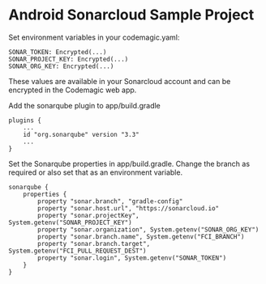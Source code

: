 # Android Sonarcloud Sample Project

Set environment variables in your codemagic.yaml:

```
SONAR_TOKEN: Encrypted(...)
SONAR_PROJECT_KEY: Encrypted(...)
SONAR_ORG_KEY: Encrypted(...)
```

These values are available in your Sonarcloud account and can be encrypted in the Codemagic web app.

Add the sonarqube plugin to app/build.gradle
```
plugins {
    ...
    id "org.sonarqube" version "3.3"
    ...
}
```

Set the Sonarqube properties in app/build.gradle. Change the branch as required or also set that as an environment variable.

```
sonarqube {
    properties {
        property "sonar.branch", "gradle-config"
        property "sonar.host.url", "https://sonarcloud.io"
        property "sonar.projectKey", System.getenv("SONAR_PROJECT_KEY")
        property "sonar.organization", System.getenv("SONAR_ORG_KEY")
        property "sonar.branch.name", System.getenv("FCI_BRANCH")
        property "sonar.branch.target", System.getenv("FCI_PULL_REQUEST_DEST")
        property "sonar.login", System.getenv("SONAR_TOKEN")
    }
}
```
